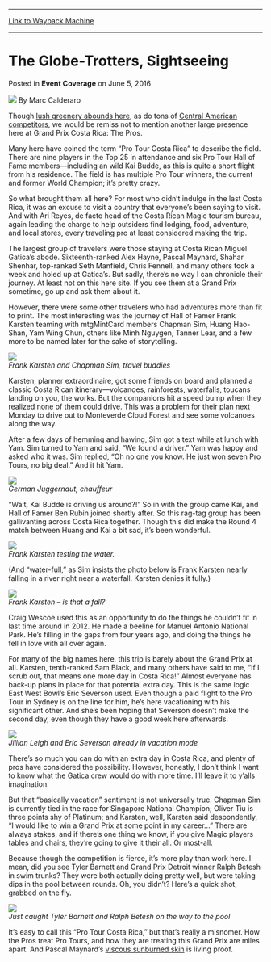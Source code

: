 
---
[Link to Wayback Machine](https://web.archive.org/web/20160608120216/http://magic.wizards.com/en/events/coverage/gpcos16/the-globe-trotters-sightseeing-2016-06-04)

[_metadata_:author]:- "Marc Calderaro"
[_metadata_:description]:- "Though lush greenery abounds here, as do tons of Central American competitors, we would be remiss not to mention another large presence here at Grand Prix Costa Rica: The Pros."
[_metadata_:generator]:- "Drupal 7 (http://drupal.org)"
[_metadata_:node]:- "1027491"
[_metadata_:path_date]:- "2016-06-04"
[_metadata_:publish_date]:- "2016-06-05"
[_metadata_:source]:- "div-main-content"
[_metadata_:title]:- "The Globe-Trotters, Sightseeing"
[_metadata_:wayback_capture_timestamp]:- "2016-06-08 12:02:16"
[_metadata_:wayback_raw_url]:- "https://web.archive.org/web/20160608120216id_/http://magic.wizards.com/en/events/coverage/gpcos16/the-globe-trotters-sightseeing-2016-06-04"
[_metadata_:wayback_url]:- "http://magic.wizards.com/en/events/coverage/gpcos16/the-globe-trotters-sightseeing-2016-06-04"
---


The Globe-Trotters, Sightseeing
===============================



 Posted in **Event Coverage**
 on June 5, 2016 






![](https://media.magic.wizards.com/styles/auth_small/public/images/person/calderaro.jpg)
By Marc Calderaro











Though [lush greenery abounds here](http://magic.wizards.com/en/events/coverage/gpcos16/the-dream-grand-prix-locale-2016-06-04), as do tons of [Central American competitors](http://magic.wizards.com/en/events/coverage/gpcos16/the-central-american-connection-2016-06-04), we would be remiss not to mention another large presence here at Grand Prix Costa Rica: The Pros.


Many here have coined the term “Pro Tour Costa Rica” to describe the field. There are nine players in the Top 25 in attendance and six Pro Tour Hall of Fame members—including an wild Kai Budde, as this is quite a short flight from his residence. The field is has multiple Pro Tour winners, the current and former World Champion; it’s pretty crazy.


So what brought them all here? For most who didn’t indulge in the last Costa Rica, it was an excuse to visit a country that everyone’s been saying to visit. And with Ari Reyes, de facto head of the Costa Rican Magic tourism bureau, again leading the charge to help outsiders find lodging, food, adventure, and local stores, every traveling pro at least considered making the trip.


The largest group of travelers were those staying at Costa Rican Miguel Gatica’s abode. Sixteenth-ranked Alex Hayne, Pascal Maynard, Shahar Shenhar, top-ranked Seth Manfield, Chris Fennell, and many others took a week and holed up at Gatica’s. But sadly, there’s no way I can chronicle their journey. At least not on this here site. If you see them at a Grand Prix sometime, go up and ask them about it.


However, there were some other travelers who had adventures more than fit to print. The most interesting was the journey of Hall of Famer Frank Karsten teaming with mtgMintCard members Chapman Sim, Huang Hao-Shan, Yam Wing Chun, others like Minh Nguygen, Tanner Lear, and a few more to be named later for the sake of storytelling.


![](https://media.wizards.com/2016/events/gpcos16/Frank-Karsten-and-Chapman-Sim,-travel-buddies.jpg)  
*Frank Karsten and Chapman Sim, travel buddies*


Karsten, planner extraordinaire, got some friends on board and planned a classic Costa Rican itinerary—volcanoes, rainforests, waterfalls, toucans landing on you, the works. But the companions hit a speed bump when they realized none of them could drive. This was a problem for their plan next Monday to drive out to Monteverde Cloud Forest and see some volcanoes along the way.


After a few days of hemming and hawing, Sim got a text while at lunch with Yam. Sim turned to Yam and said, “We found a driver.” Yam was happy and asked who it was. Sim replied, “Oh no one you know. He just won seven Pro Tours, no big deal.” And it hit Yam.


![](https://media.wizards.com/2016/events/gpcos16/German-Juggernaut,-chauffeur.jpg)  
*German Juggernaut, chauffeur*


“Wait, Kai Budde is driving us around?!” So in with the group came Kai, and Hall of Famer Ben Rubin joined shortly after. So this rag-tag group has been gallivanting across Costa Rica together. Though this did make the Round 4 match between Huang and Kai a bit sad, it’s been wonderful.


![](https://media.wizards.com/2016/events/gpcos16/Frank-Karsten-is-testing-the-waters.jpg)  
*Frank Karsten testing the water.*


(And “water-full,” as Sim insists the photo below is Frank Karsten nearly falling in a river right near a waterfall. Karsten denies it fully.)


![](https://media.wizards.com/2016/events/gpcos16/Frank-Karsten---is-that-about-to-be-a-fall.jpg)  
*Frank Karsten – is that a fall?*


Craig Wescoe used this as an opportunity to do the things he couldn’t fit in last time around in 2012. He made a beeline for Manuel Antonio National Park. He’s filling in the gaps from four years ago, and doing the things he fell in love with all over again.


For many of the big names here, this trip is barely about the Grand Prix at all. Karsten, tenth-ranked Sam Black, and many others have said to me, “If I scrub out, that means one more day in Costa Rica!” Almost everyone has back-up plans in place for that potential extra day. This is the same logic East West Bowl’s Eric Severson used. Even though a paid flight to the Pro Tour in Sydney is on the line for him, he’s here vacationing with his significant other. And she’s been hoping that Severson doesn’t make the second day, even though they have a good week here afterwards.


![](https://media.wizards.com/2016/events/gpcos16/Jillian-Leigh-and-Eric-Severson-already-in-vacation-mode.jpg)  
*Jillian Leigh and Eric Severson already in vacation mode*


There’s so much you can do with an extra day in Costa Rica, and plenty of pros have considered the possibility. However, honestly, I don’t think I want to know what the Gatica crew would do with more time. I’ll leave it to y’alls imagination.


But that “basically vacation” sentiment is not universally true. Chapman Sim is currently tied in the race for Singapore National Champion; Oliver Tiu is three points shy of Platinum; and Karsten, well, Karsten said despondently, “I would like to win a Grand Prix at some point in my career...” There are always stakes, and if there’s one thing we know, if you give Magic players tables and chairs, they’re going to give it their all. Or most-all.


Because though the competition is fierce, it’s more play than work here. I mean, did you see Tyler Barnett and Grand Prix Detroit winner Ralph Betesh in swim trunks? They were both actually doing pretty well, but were taking dips in the pool between rounds. Oh, you didn’t? Here’s a quick shot, grabbed on the fly.


![](https://media.wizards.com/2016/events/gpcos16/Tyler-Burnett-and-Ralph-Betesh-on-the-way-to-the-pool.jpg)  
*Just caught Tyler Barnett and Ralph Betesh on the way to the pool*


It’s easy to call this “Pro Tour Costa Rica,” but that’s really a misnomer. How the Pros treat Pro Tours, and how they are treating this Grand Prix are miles apart. And Pascal Maynard’s [viscous sunburned skin](http://magic.wizards.com/en/events/coverage/gpcos16/the-dream-grand-prix-locale-2016-06-04) is living proof.







